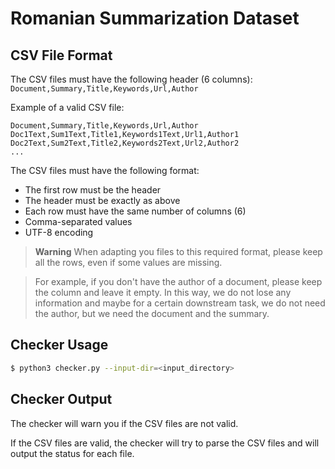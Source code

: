 # Romanian Summarization Dataset

## CSV File Format
The CSV files must have the following header (6 columns):
`Document,Summary,Title,Keywords,Url,Author`

Example of a valid CSV file:
```csv
Document,Summary,Title,Keywords,Url,Author
Doc1Text,Sum1Text,Title1,Keywords1Text,Url1,Author1
Doc2Text,Sum2Text,Title2,Keywords2Text,Url2,Author2
...
```

The CSV files must have the following format:
- The first row must be the header
- The header must be exactly as above
- Each row must have the same number of columns (6)
- Comma-separated values
- UTF-8 encoding

> **Warning**
> When adapting you files to this required format, please keep all the rows, even if some values are missing.

> For example, if you don't have the author of a document, please keep the column and leave it empty. In this way, we do not lose any information and maybe for a certain downstream task, we do not need the author, but we need the document and the summary.

## Checker Usage
```sh
$ python3 checker.py --input-dir=<input_directory>
```

## Checker Output
The checker will warn you if the CSV files are not valid.

If the CSV files are valid, the checker will try to parse the CSV files and will output the status for each file.
